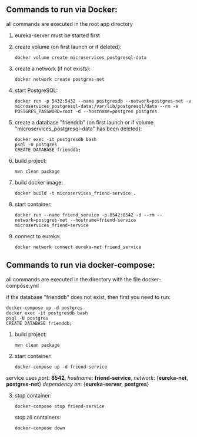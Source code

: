 ## Commands to run via Docker:

all commands are executed in the root app directory

1. eureka-server must be started first

1. create volume (on first launch or if deleted): 
   ```
   docker volume create microservices_postgresql-data
   ```
1. create a network (if not exists):
   ```
   docker network create postgres-net
   ```    
1. start PostgreSQL: 
   ```
   docker run -p 5432:5432 --name postgresdb --network=postgres-net -v microservices_postgresql-data:/var/lib/postgresql/data --rm -e POSTGRES_PASSWORD=root -d --hostname=postgres postgres
   ```
1. create a database "frienddb" (on first launch or if volume "microservices_postgresql-data" has been deleted):
   ```
   docker exec -it postgresdb bash
   psql -U postgres
   CREATE DATABASE frienddb;
   ```
1. build project: 
   ```
   mvn clean package
   ```
1. build docker image: 
   ```
   docker build -t microservices_friend-service .
   ```
1. start container:
   ```
   docker run --name friend_service -p 8542:8542 -d --rm --network=postgres-net --hostname=friend-service microservices_friend-service
   ```
1. connect to eureka:
   ```
   docker network connect eureka-net friend_service
   ```

## Commands to run via docker-compose:

all commands are executed in the directory with the file docker-compose.yml

if the database "frienddb" does not exist, then first you need to run:
   ``` 
   docker-compose up -d postgres
   docker exec -it postgresdb bash
   psql -U postgres
   CREATE DATABASE frienddb;
   ```
1. build project:
   ```
   mvn clean package
   ```

1. start container:
   ``` 
   docker-compose up -d friend-service 
   ```
service uses *port*: **8542**, *hostname*: **friend-service**, *network*: {**eureka-net**, **postgres-net**} *dependency on*: {**eureka-server**, **postgres**}   

3. stop container:
   ``` 
   docker-compose stop friend-service 
   ```

   stop all containers:
   ``` 
   docker-compose down 
   ```